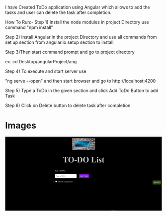 I have Created ToDo application using Angular which allows to add the tasks and user can delete the  task after completion.

How To Run:- 
Step 1) Install the node modules in project Directory use command "npm install" 

Step 2) Install Angular in the project Directory and use all commands from set up section from angular.io setup section to install

Step 3)Then start command prompt and go to project directory

ex. cd Desktop/angularProject/ang

Step 4) To execute and start server use

"ng serve --open" and then start browser and go to http://localhost:4200

Step 5) Type a ToDo in the given section and click Add ToDo Button to add Task 

Step 6) Click on Delete button to delete task after completion.

# Images

![](Images/1.png)
